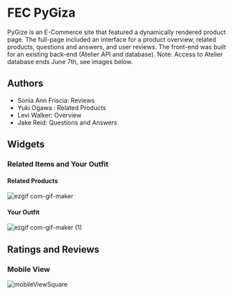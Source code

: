 # FEC PyGiza

PyGize is an E-Commerce site that featured a dynamically rendered product page. The full-page included an interface for a product overview, related products, questions and answers, and user reviews. The front-end was built for an existing back-end (Atelier API and database). Note: Access to Atelier database ends June 7th, see images below. 

## Authors
- Sonia Ann Friscia: Reviews
- Yuki Ogawa : Related Products
- Levi Walker: Overview
- Jake Reid: Questions and Answers

## Widgets

### Related Items and Your Outfit

#### Related Products
![ezgif com-gif-maker](https://user-images.githubusercontent.com/76196672/172023347-fe1be7cb-38c2-4112-90ad-44d7926da626.gif)

#### Your Outfit
![ezgif com-gif-maker (1)](https://user-images.githubusercontent.com/76196672/172023354-1c2c43a8-7544-4291-b7d8-ac6794f24210.gif)


## Ratings and Reviews


### Mobile View
![mobileViewSquare](https://user-images.githubusercontent.com/97041979/172023010-fb962a66-3d8e-4c4d-ad1b-c9313117b1c4.gif)
